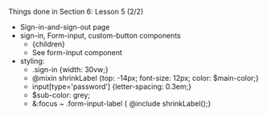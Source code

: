 Things done in Section 6: Lesson 5 (2/2)

- Sign-in-and-sign-out page
- sign-in, Form-input, custom-button components
  - <CustomButton> {children} </CustomButton>
  - See form-input component
- styling:
  - .sign-in {width: 30vw;}
  - @mixin shrinkLabel {top: -14px; font-size: 12px; color: \$main-color;}
  - input[type='password'] {letter-spacing: 0.3em;}
  - \$sub-color: grey;
  - &:focus ~ .form-input-label { @include shrinkLabel();}
